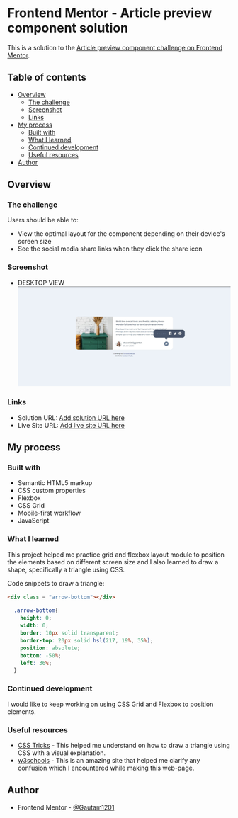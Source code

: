 # Frontend Mentor - Article preview component solution

This is a solution to the [Article preview component challenge on Frontend Mentor](https://www.frontendmentor.io/challenges/article-preview-component-dYBN_pYFT).

## Table of contents

- [Overview](#overview)
  - [The challenge](#the-challenge)
  - [Screenshot](#screenshot)
  - [Links](#links)
- [My process](#my-process)
  - [Built with](#built-with)
  - [What I learned](#what-i-learned)
  - [Continued development](#continued-development)
  - [Useful resources](#useful-resources)
- [Author](#author)

## Overview

### The challenge

Users should be able to:

- View the optimal layout for the component depending on their device's screen size
- See the social media share links when they click the share icon

### Screenshot

  - DESKTOP VIEW
  ![Screenshot - Desktop Active State](./images/Screenshot.jpg)

### Links

- Solution URL: [Add solution URL here](https://your-solution-url.com)
- Live Site URL: [Add live site URL here](https://your-live-site-url.com)

## My process

### Built with

- Semantic HTML5 markup
- CSS custom properties
- Flexbox
- CSS Grid
- Mobile-first workflow
- JavaScript

### What I learned

<!-- Use this section to recap over some of your major learnings while working through this project. Writing these out and providing code samples of areas you want to highlight is a great way to reinforce your own knowledge. -->

This project helped me practice grid and flexbox layout module to position the elements based on different screen size and I also learned to draw a shape, specifically a triangle using CSS.

Code snippets to draw a triangle:

```html
<div class = "arrow-bottom"></div>
```

```css
  .arrow-bottom{
    height: 0;
    width: 0;
    border: 10px solid transparent;
    border-top: 20px solid hsl(217, 19%, 35%);
    position: absolute;
    bottom: -50%;
    left: 36%;
  }
```

### Continued development

<!-- Use this section to outline areas that you want to continue focusing on in future projects. These could be concepts you're still not completely comfortable with or techniques you found useful that you want to refine and perfect. -->

I would like to keep working on using CSS Grid and Flexbox to position elements.

### Useful resources

- [CSS Tricks](https://css-tricks.com/snippets/css/css-triangle/) - This helped me understand on how to draw a triangle using CSS with a visual explanation.
- [w3schools](https://www.w3schools.com/) - This is an amazing site that helped me clarify any confusion which I encountered while making this web-page.

## Author

- Frontend Mentor - [@Gautam1201](https://www.frontendmentor.io/profile/Gautam1201)
